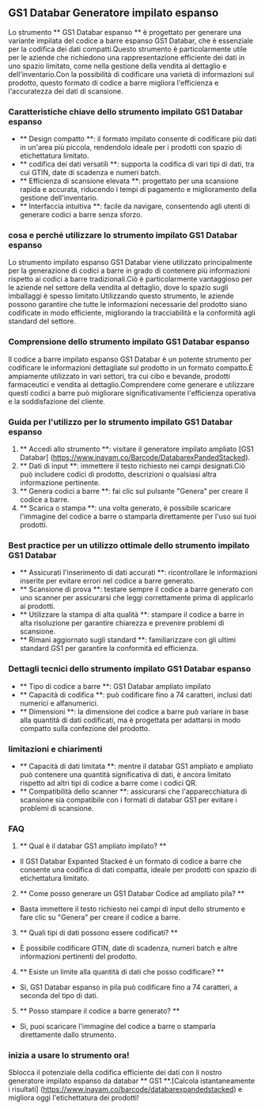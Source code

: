 ## GS1 Databar Generatore impilato espanso

Lo strumento ** GS1 Databar espanso ** è progettato per generare una variante impilata del codice a barre espanso GS1 Databar, che è essenziale per la codifica dei dati compatti.Questo strumento è particolarmente utile per le aziende che richiedono una rappresentazione efficiente dei dati in uno spazio limitato, come nella gestione della vendita al dettaglio e dell'inventario.Con la possibilità di codificare una varietà di informazioni sul prodotto, questo formato di codice a barre migliora l'efficienza e l'accuratezza dei dati di scansione.

### Caratteristiche chiave dello strumento impilato GS1 Databar espanso

- ** Design compatto **: il formato impilato consente di codificare più dati in un'area più piccola, rendendolo ideale per i prodotti con spazio di etichettatura limitato.
- ** codifica dei dati versatili **: supporta la codifica di vari tipi di dati, tra cui GTIN, date di scadenza e numeri batch.
- ** Efficienza di scansione elevata **: progettato per una scansione rapida e accurata, riducendo i tempi di pagamento e miglioramento della gestione dell'inventario.
- ** Interfaccia intuitiva **: facile da navigare, consentendo agli utenti di generare codici a barre senza sforzo.

### cosa e perché utilizzare lo strumento impilato GS1 Databar espanso

Lo strumento impilato espanso GS1 Databar viene utilizzato principalmente per la generazione di codici a barre in grado di contenere più informazioni rispetto ai codici a barre tradizionali.Ciò è particolarmente vantaggioso per le aziende nel settore della vendita al dettaglio, dove lo spazio sugli imballaggi è spesso limitato.Utilizzando questo strumento, le aziende possono garantire che tutte le informazioni necessarie del prodotto siano codificate in modo efficiente, migliorando la tracciabilità e la conformità agli standard del settore.

### Comprensione dello strumento impilato GS1 Databar espanso

Il codice a barre impilato espanso GS1 Databar è un potente strumento per codificare le informazioni dettagliate sul prodotto in un formato compatto.È ampiamente utilizzato in vari settori, tra cui cibo e bevande, prodotti farmaceutici e vendita al dettaglio.Comprendere come generare e utilizzare questi codici a barre può migliorare significativamente l'efficienza operativa e la soddisfazione del cliente.

### Guida per l'utilizzo per lo strumento impilato GS1 Databar espanso

1. ** Accedi allo strumento **: visitare il generatore impilato ampliato [GS1 Databar] (https://www.inayam.co/Barcode/DatabarexPandedStacked).
2. ** Dati di input **: immettere il testo richiesto nei campi designati.Ciò può includere codici di prodotto, descrizioni o qualsiasi altra informazione pertinente.
3. ** Genera codici a barre **: fai clic sul pulsante "Genera" per creare il codice a barre.
4. ** Scarica o stampa **: una volta generato, è possibile scaricare l'immagine del codice a barre o stamparla direttamente per l'uso sui tuoi prodotti.

### Best practice per un utilizzo ottimale dello strumento impilato GS1 Databar

- ** Assicurati l'inserimento di dati accurati **: ricontrollare le informazioni inserite per evitare errori nel codice a barre generato.
- ** Scansione di prova **: testare sempre il codice a barre generato con uno scanner per assicurarsi che leggi correttamente prima di applicarlo ai prodotti.
- ** Utilizzare la stampa di alta qualità **: stampare il codice a barre in alta risoluzione per garantire chiarezza e prevenire problemi di scansione.
- ** Rimani aggiornato sugli standard **: familiarizzare con gli ultimi standard GS1 per garantire la conformità ed efficienza.

### Dettagli tecnici dello strumento impilato GS1 Databar espanso

- ** Tipo di codice a barre **: GS1 Databar ampliato impilato
- ** Capacità di codifica **: può codificare fino a 74 caratteri, inclusi dati numerici e alfanumerici.
- ** Dimensioni **: la dimensione del codice a barre può variare in base alla quantità di dati codificati, ma è progettata per adattarsi in modo compatto sulla confezione del prodotto.

### limitazioni e chiarimenti

- ** Capacità di dati limitata **: mentre il databar GS1 ampliato e ampliato può contenere una quantità significativa di dati, è ancora limitato rispetto ad altri tipi di codice a barre come i codici QR.
- ** Compatibilità dello scanner **: assicurarsi che l'apparecchiatura di scansione sia compatibile con i formati di databar GS1 per evitare i problemi di scansione.

### FAQ

1. ** Qual è il databar GS1 ampliato impilato? **
- Il GS1 Databar Expanted Stacked è un formato di codice a barre che consente una codifica di dati compatta, ideale per prodotti con spazio di etichettatura limitato.

2. ** Come posso generare un GS1 Databar Codice ad ampliato pila? **
- Basta immettere il testo richiesto nei campi di input dello strumento e fare clic su "Genera" per creare il codice a barre.

3. ** Quali tipi di dati possono essere codificati? **
- È possibile codificare GTIN, date di scadenza, numeri batch e altre informazioni pertinenti del prodotto.

4. ** Esiste un limite alla quantità di dati che posso codificare? **
- Sì, GS1 Databar espanso in pila può codificare fino a 74 caratteri, a seconda del tipo di dati.

5. ** Posso stampare il codice a barre generato? **
- Sì, puoi scaricare l'immagine del codice a barre o stamparla direttamente dallo strumento.

### inizia a usare lo strumento ora!

Sblocca il potenziale della codifica efficiente dei dati con il nostro generatore impilato espanso da databar ** GS1 **.[Calcola istantaneamente i risultati] (https://www.inayam.co/barcode/databarexpandedstacked) e migliora oggi l'etichettatura dei prodotti!